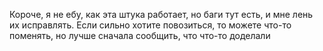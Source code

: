 Короче, я не ебу, как эта штука работает, но баги тут есть, и мне лень их исправлять. 
Если сильно хотите повозиться, то можете что-то поменять, но лучше сначала сообщить, что что-то доделали
